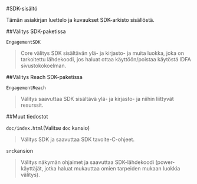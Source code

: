 <properties
    pageTitle="Azure Mobile välitys iOS SDK sisältö"
    description="Uusimmat päivitykset ja ohjeet iOS SDK Azure Mobile välitys"
    services="mobile-engagement"
    documentationCenter="mobile"
    authors="MehrdadMzfr"
    manager="dwrede"
    editor="" />

<tags
    ms.service="mobile-engagement"
    ms.workload="mobile"
    ms.tgt_pltfrm="mobile-ios"
    ms.devlang="objective-c"
    ms.topic="article"
    ms.date="08/19/2016"
    ms.author="piyushjo" />

#<a name="sdk-content"></a>SDK-sisältö

Tämän asiakirjan luettelo ja kuvaukset SDK-arkisto sisällöstä.

##<a name="engagement-sdk"></a>Välitys SDK-paketissa

`EngagementSDK`

> Core välitys SDK sisältävän ylä- ja kirjasto- ja muita luokka, joka on tarkoitettu lähdekoodi, jos haluat ottaa käyttöön/poistaa käytöstä IDFA sivustokokoelman.

##<a name="engagement-reach-sdk"></a>Välitys Reach SDK-paketissa

`EngagementReach`

> Välitys saavuttaa SDK sisältävä ylä- ja kirjasto- ja niihin liittyvät resurssit.

##<a name="additional-files"></a>Muut tiedostot

`doc/index.html`(Valitse `doc` kansio)

> Välitys SDK ja saavuttaa SDK tavoite-C-ohjeet.

`src`kansion

> Välitys näkymän ohjaimet ja saavuttaa SDK-lähdekoodi (power-käyttäjät, jotka haluat mukauttaa omien tarpeiden mukaan luokkia välitys).

